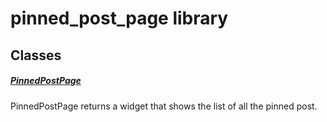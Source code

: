 



# pinned_post_page library











## Classes

##### [PinnedPostPage](../views_after_auth_screens_feed_pinned_post_page/PinnedPostPage-class.md)



PinnedPostPage returns a widget that shows the list of all the pinned post.















